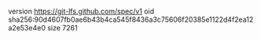 version https://git-lfs.github.com/spec/v1
oid sha256:90d4607fb0ae6b43b4ca545f8436a3c75606f20385e1122d4f2ea12a2e53e4e0
size 7261

